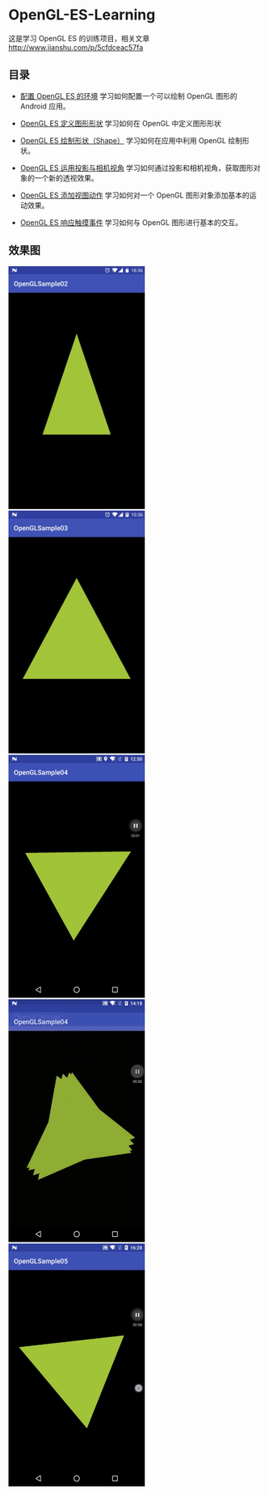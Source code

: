 # OpenGL-ES-Learning
这是学习 OpenGL ES 的训练项目，相关文章 http://www.jianshu.com/p/5cfdceac57fa

## 目录

* [配置 OpenGL ES 的环境](http://www.jianshu.com/p/89881d6016b9)
学习如何配置一个可以绘制 OpenGL 图形的 Android 应用。

* [OpenGL ES 定义图形形状](http://www.jianshu.com/p/477fa60290bf)
学习如何在 OpenGL 中定义图形形状

* [OpenGL ES 绘制形状（Shape）](http://www.jianshu.com/p/6cfccae3b2ca)
学习如何在应用中利用 OpenGL 绘制形状。

* [OpenGL ES 运用投影与相机视角](http://www.jianshu.com/p/bfb1c4b16617)
学习如何通过投影和相机视角，获取图形对象的一个新的透视效果。

* [OpenGL ES 添加视图动作](http://www.jianshu.com/p/47bd8da30d43)
学习如何对一个 OpenGL 图形对象添加基本的运动效果。

* [OpenGL ES 响应触摸事件](http://www.jianshu.com/p/7169d66fd456)
学习如何与 OpenGL 图形进行基本的交互。

## 效果图

<img src="https://github.com/baishixian/OpenGL-ES-Learning/blob/master/Screenshots/OpenGLSample02.jpg" width="270" height="480" alt="OpenGLSample02"/>

<img src="https://github.com/baishixian/OpenGL-ES-Learning/blob/master/Screenshots/OpenGLSample03.jpg" width="270" height="480" alt="OpenGLSample03"/>

<img src="https://github.com/baishixian/OpenGL-ES-Learning/blob/master/Screenshots/OpenGLSample04.gif" width="270" height="480" alt="OpenGLSample04"/>

<img src="https://github.com/baishixian/OpenGL-ES-Learning/blob/master/Screenshots/OpenGLSample04-1.gif" width="270" height="480" alt="OpenGLSample04-1"/>

<img src="https://github.com/baishixian/OpenGL-ES-Learning/blob/master/Screenshots/OpenGLSample05.gif" width="270" height="480" alt="OpenGLSample05"/>


